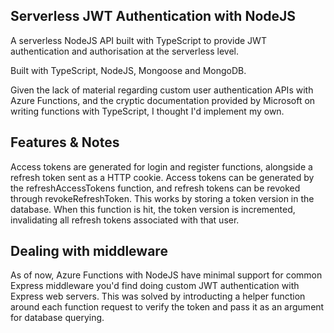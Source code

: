 ## Serverless JWT Authentication with NodeJS
A serverless NodeJS API built with TypeScript to provide JWT authentication and authorisation at the serverless level. 

Built with TypeScript, NodeJS, Mongoose and MongoDB.

Given the lack of material regarding custom user authentication APIs with Azure Functions, and the cryptic documentation provided by Microsoft on writing functions with TypeScript, I thought I'd implement my own.

## Features & Notes
Access tokens are generated for login and register functions, alongside a refresh token sent as a HTTP cookie.
Access tokens can be generated by the refreshAccessTokens function, and refresh tokens can be revoked through revokeRefreshToken. This works by storing a token version in the database. When this function is hit, the token version is incremented, invalidating all refresh tokens associated with that user. 

## Dealing with middleware
As of now, Azure Functions with NodeJS have minimal support for common Express middleware you'd find doing custom JWT authentication with Express web servers. This was solved by introducting a helper function around each function request to verify the token and pass it as an argument for database querying. 


